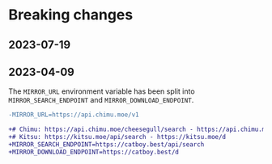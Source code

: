 # Breaking changes

## 2023-07-19

## 2023-04-09

The `MIRROR_URL` environment variable has been split into `MIRROR_SEARCH_ENDPOINT` and `MIRROR_DOWNLOAD_ENDPOINT`.

```diff
-MIRROR_URL=https://api.chimu.moe/v1

+# Chimu: https://api.chimu.moe/cheesegull/search - https://api.chimu.moe/v1/download
+# Kitsu: https://kitsu.moe/api/search - https://kitsu.moe/d
+MIRROR_SEARCH_ENDPOINT=https://catboy.best/api/search
+MIRROR_DOWNLOAD_ENDPOINT=https://catboy.best/d
```
